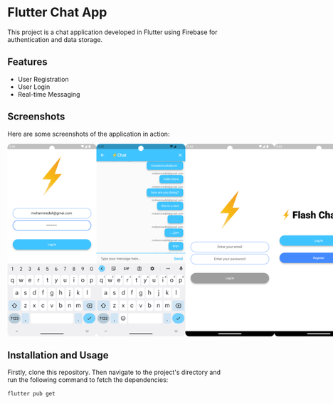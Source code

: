 # Flutter Chat App

This project is a chat application developed in Flutter using Firebase for authentication and data storage.

## Features

- User Registration
- User Login
- Real-time Messaging

## Screenshots

Here are some screenshots of the application in action:

<div style="display: flex; justify-content: space-around;">
  <img src="Screenshot_20230519_174825.png" width="200" alt="Screenshot 1" />
  <img src="Screenshot_20230519_174834.png" width="200" alt="Screenshot 2" />
  <img src="Screenshot_20230519_174838.png" width="200" alt="Screenshot 3" />
  <img src="Screenshot_20230519_174841.png" width="200" alt="Screenshot 4" />
</div>

## Installation and Usage

Firstly, clone this repository. Then navigate to the project's directory and run the following command to fetch the dependencies:

```shell
flutter pub get
